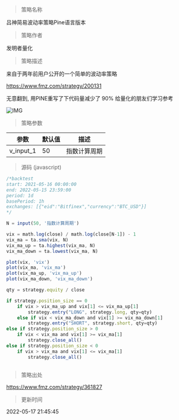 
> 策略名称

吕神简易波动率策略Pine语言版本

> 策略作者

发明者量化

> 策略描述

来自于两年前用户公开的一个简单的波动率策略

https://www.fmz.com/strategy/200131

无意翻到, 用PINE重写了下代码量减少了 90% 给量化的朋友们学习参考

 ![IMG](https://www.fmz.com/upload/asset/143fce25524c3447937.png) 

> 策略参数



|参数|默认值|描述|
|----|----|----|
|v_input_1|50|指数计算周期|


> 源码 (javascript)

``` javascript
/*backtest
start: 2021-05-16 00:00:00
end: 2022-05-15 23:59:00
period: 1d
basePeriod: 1h
exchanges: [{"eid":"Bitfinex","currency":"BTC_USD"}]
*/

N = input(50, '指数计算周期')

vix = math.log(close) / math.log(close[N-1]) - 1
vix_ma = ta.sma(vix, N)
vix_ma_up = ta.highest(vix_ma, N)
vix_ma_down = ta.lowest(vix_ma, N)

plot(vix, 'vix')
plot(vix_ma, 'vix_ma')
plot(vix_ma_up, 'vix_ma_up')
plot(vix_ma_down, 'vix_ma_down')

qty = strategy.equity / close

if strategy.position_size == 0
    if vix > vix_ma_up and vix[1] <= vix_ma_up[1]
        strategy.entry("LONG", strategy.long, qty=qty)
    else if vix < vix_ma_down and vix[1] >= vix_ma_down[1]
        strategy.entry("SHORT", strategy.short, qty=qty)
else if strategy.position_size > 0
    if vix < vix_ma and vix[1] >= vix_ma[1]
        strategy.close_all()
else if strategy.position_size < 0
    if vix > vix_ma and vix[1] <= vix_ma[1]
        strategy.close_all() 
    

```

> 策略出处

https://www.fmz.com/strategy/361827

> 更新时间

2022-05-17 21:45:45
